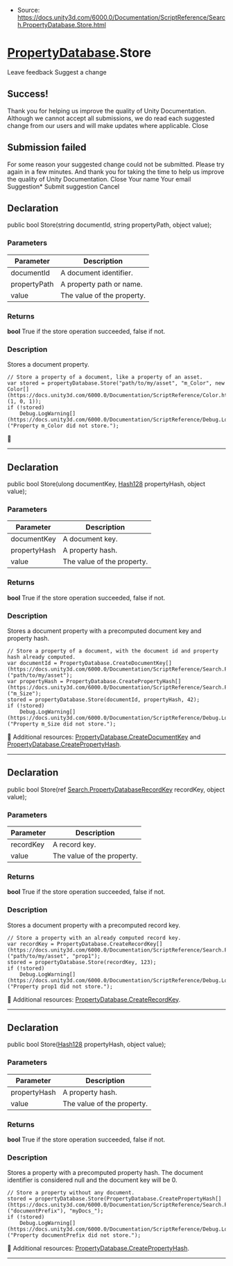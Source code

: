 * Source: https://docs.unity3d.com/6000.0/Documentation/ScriptReference/Search.PropertyDatabase.Store.html

#  [PropertyDatabase](https://docs.unity3d.com/6000.0/Documentation/ScriptReference/Search.PropertyDatabase.html).Store
Leave feedback
Suggest a change
## Success!
Thank you for helping us improve the quality of Unity Documentation. Although we cannot accept all submissions, we do read each suggested change from our users and will make updates where applicable.
Close
## Submission failed
For some reason your suggested change could not be submitted. Please <a>try again</a> in a few minutes. And thank you for taking the time to help us improve the quality of Unity Documentation.
Close
Your name Your email Suggestion* Submit suggestion
Cancel
## Declaration
public bool Store(string documentId, string propertyPath, object value); 
### Parameters
Parameter | Description  
---|---  
documentId | A document identifier.  
propertyPath | A property path or name.  
value | The value of the property.  
### Returns
**bool** True if the store operation succeeded, false if not. 
### Description
Stores a document property.
```
// Store a property of a document, like a property of an asset.
var stored = propertyDatabase.Store("path/to/my/asset", "m_Color", new Color[](https://docs.unity3d.com/6000.0/Documentation/ScriptReference/Color.html)(1, 0, 1));
if (!stored)
    Debug.LogWarning[](https://docs.unity3d.com/6000.0/Documentation/ScriptReference/Debug.LogWarning.html)("Property m_Color did not store.");

```

* * *
## Declaration
public bool Store(ulong documentKey, [Hash128](https://docs.unity3d.com/6000.0/Documentation/ScriptReference/Hash128.html) propertyHash, object value); 
### Parameters
Parameter | Description  
---|---  
documentKey | A document key.  
propertyHash | A property hash.  
value | The value of the property.  
### Returns
**bool** True if the store operation succeeded, false if not. 
### Description
Stores a document property with a precomputed document key and property hash.
```
// Store a property of a document, with the document id and property hash already computed.
var documentId = PropertyDatabase.CreateDocumentKey[](https://docs.unity3d.com/6000.0/Documentation/ScriptReference/Search.PropertyDatabase.CreateDocumentKey.html)("path/to/my/asset");
var propertyHash = PropertyDatabase.CreatePropertyHash[](https://docs.unity3d.com/6000.0/Documentation/ScriptReference/Search.PropertyDatabase.CreatePropertyHash.html)("m_Size");
stored = propertyDatabase.Store(documentId, propertyHash, 42);
if (!stored)
    Debug.LogWarning[](https://docs.unity3d.com/6000.0/Documentation/ScriptReference/Debug.LogWarning.html)("Property m_Size did not store.");

```

Additional resources: [PropertyDatabase.CreateDocumentKey](https://docs.unity3d.com/6000.0/Documentation/ScriptReference/Search.PropertyDatabase.CreateDocumentKey.html) and [PropertyDatabase.CreatePropertyHash](https://docs.unity3d.com/6000.0/Documentation/ScriptReference/Search.PropertyDatabase.CreatePropertyHash.html).
* * *
## Declaration
public bool Store(ref [Search.PropertyDatabaseRecordKey](https://docs.unity3d.com/6000.0/Documentation/ScriptReference/Search.PropertyDatabaseRecordKey.html) recordKey, object value); 
### Parameters
Parameter | Description  
---|---  
recordKey | A record key.  
value | The value of the property.  
### Returns
**bool** True if the store operation succeeded, false if not. 
### Description
Stores a document property with a precomputed record key.
```
// Store a property with an already computed record key.
var recordKey = PropertyDatabase.CreateRecordKey[](https://docs.unity3d.com/6000.0/Documentation/ScriptReference/Search.PropertyDatabase.CreateRecordKey.html)("path/to/my/asset", "prop1");
stored = propertyDatabase.Store(recordKey, 123);
if (!stored)
    Debug.LogWarning[](https://docs.unity3d.com/6000.0/Documentation/ScriptReference/Debug.LogWarning.html)("Property prop1 did not store.");

```

Additional resources: [PropertyDatabase.CreateRecordKey](https://docs.unity3d.com/6000.0/Documentation/ScriptReference/Search.PropertyDatabase.CreateRecordKey.html).
* * *
## Declaration
public bool Store([Hash128](https://docs.unity3d.com/6000.0/Documentation/ScriptReference/Hash128.html) propertyHash, object value); 
### Parameters
Parameter | Description  
---|---  
propertyHash | A property hash.  
value | The value of the property.  
### Returns
**bool** True if the store operation succeeded, false if not. 
### Description
Stores a property with a precomputed property hash.
The document identifier is considered null and the document key will be 0.
```
// Store a property without any document.
stored = propertyDatabase.Store(PropertyDatabase.CreatePropertyHash[](https://docs.unity3d.com/6000.0/Documentation/ScriptReference/Search.PropertyDatabase.CreatePropertyHash.html)("documentPrefix"), "myDocs_");
if (!stored)
    Debug.LogWarning[](https://docs.unity3d.com/6000.0/Documentation/ScriptReference/Debug.LogWarning.html)("Property documentPrefix did not store.");

```

Additional resources: [PropertyDatabase.CreatePropertyHash](https://docs.unity3d.com/6000.0/Documentation/ScriptReference/Search.PropertyDatabase.CreatePropertyHash.html).
* * *

